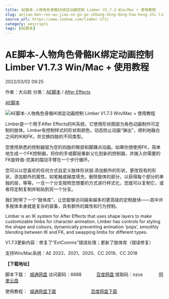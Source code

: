 ```yaml
---
title: AE脚本-人物角色骨骼IK绑定动画控制 Limber V1.7.3 Win/Mac + 使用教程
slug: aejiao-ben-ren-wu-jiao-se-gu-ge-ikbang-ding-dong-hua-kong-zhi-limber-v1-7-3-win-mac-shi-yong-jiao-cheng
source_url: https://www.lookae.com/limber-173/
category: aescripts
tags: [AE脚本]
---
```

# AE脚本-人物角色骨骼IK绑定动画控制 Limber V1.7.3 Win/Mac + 使用教程

2022/03/02 09:25

作者：大众脸
分类：[AE脚本](https://www.lookae.com/after-effects/aescripts/) / [After Effects](https://www.lookae.com/after-effects/)

[AE脚本](https://www.lookae.com/tag/ae%e8%84%9a%e6%9c%ac/)

![AE脚本-人物角色骨骼IK绑定动画控制 Limber V1.7.3 Win/Mac + 使用教程](https://www.lookae.com/wp-content/uploads/2018/12/Limber.jpg "AE脚本-人物角色骨骼IK绑定动画控制 Limber V1.7.3 Win/Mac + 使用教程-LookAE.com")

Limber是一个用于After Effects的IK系统，它使用形状图层为角色动画制作可定制的肢体。Limber有控制样式的形状和颜色，动态防止动画“弹出”，顺利地融合之间的IK和FK，并交换四肢的不同类型。

您使用熟悉的控制器层为您的四肢的臀部和脚踝点动画。如果你想使用FK，简单地生成一个FK控制器，将你的手或脚层重新父化到新的控制器，并拨入你需要的FK旋转值-完美的摆动手臂在一个步行循环。

您可以以您喜欢的任何方式自定义肢体形状层:添加额外的形状，更改现有的形状，添加额外的属性，如笔触或梯度填充，删除肢体的部分，以获得每个部分的单独的层，等等。一旦一个分支按照您想要的方式进行样式化，您就可以复制它，或者将定制复制并粘贴到另一个分支。

我们附带了一个“肢体库”，让您能够访问越来越多的更高级的定制肢体——其中许多肢体本身就是复杂的装备，具有额外的属性和行为控制。

Limber is an IK system for After Effects that uses shape layers to make customizable limbs for character animation. Limber has controls for styling the shape and colours, dynamically preventing animation ‘pops’, smoothly blending between IK and FK, and swapping limbs for different types.

V1.7.3更新内容：修复了“ExtComms”错误处理；更新了肢体库（错误修复）

支持Win/Mac系统：AE 2022、2021、2020、CC 2019、CC 2018

**【下载地址】**

脚本下载：  [城通网盘](https://url70.ctfile.com/f/2827370-550456509-508ad5) 访问密码：6688            [百度网盘](https://pan.baidu.com/s/10Gh96M9OFfT9mkEgJuldgQ?pwd=nzus) 提取码：nzus             [阿里云盘](https://www.aliyundrive.com/s/HtuVED7CZrv)

使用教程：  [城通网盘下载](https://lookae.ctfile.com/fs/680462-323818611)                            [百度网盘下载](https://pan.baidu.com/s/1WsJDPaCp-3a8MJVhHH-bug)
